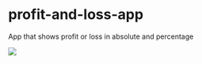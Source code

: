 # profit-and-loss-app
App that shows profit or loss in absolute and percentage

<img src="https://user-images.githubusercontent.com/95525622/192156848-91de5ddf-c312-441a-ba26-9b93563152a3.png" />
